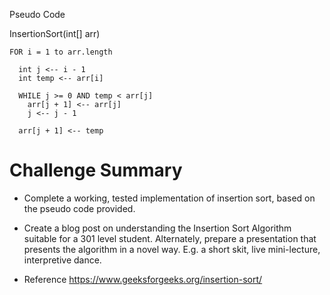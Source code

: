   Pseudo Code
  
  InsertionSort(int[] arr)
  
    FOR i = 1 to arr.length
    
      int j <-- i - 1
      int temp <-- arr[i]
      
      WHILE j >= 0 AND temp < arr[j]
        arr[j + 1] <-- arr[j]
        j <-- j - 1
        
      arr[j + 1] <-- temp
# Challenge Summary
* Complete a working, tested implementation of insertion sort, based on the pseudo code provided.
* Create a blog post on understanding the Insertion Sort Algorithm suitable for a 301 level student. 
    Alternately, prepare a presentation that presents the algorithm in a novel way. 
    E.g. a short skit, live mini-lecture, interpretive dance.
  
* Reference 
  https://www.geeksforgeeks.org/insertion-sort/
